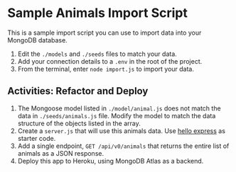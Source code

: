 # Sample Animals Import Script
This is a sample import script you can use to import data into your MongoDB database.
1. Edit the `./models` and `./seeds` files to match your data.
2. Add your connection details to a `.env` in the root of the project.
3. From the terminal, enter `node import.js` to import your data.

## Activities: Refactor and Deploy
1. The Mongoose model listed in `./model/animal.js` does not match the data in `./seeds/animals.js` file. Modify the model to match the data structure of the objects listed in the array.
2. Create a `server.js` that will use this animals data. Use [hello express](../../express/hello-express) as starter code.
3. Add a single endpoint, `GET /api/v0/animals` that returns the entire list of animals as a JSON response.
4. Deploy this app to Heroku, using MongoDB Atlas as a backend.